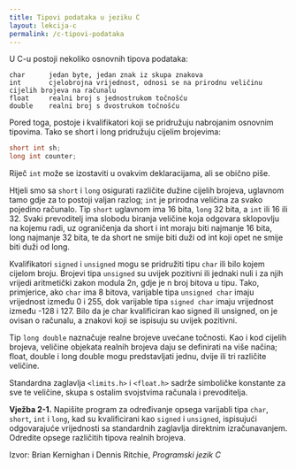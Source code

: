 ```yaml
---
title: Tipovi podataka u jeziku C
layout: lekcija-c
permalink: /c-tipovi-podataka
---
```


U C-u postoji nekoliko osnovnih tipova podataka:

```
char      jedan byte, jedan znak iz skupa znakova
int       cjelobrojna vrijednost, odnosi se na prirodnu veličinu cijelih brojeva na računalu
float     realni broj s jednostrukom točnošću
double    realni broj s dvostrukom točnošću
```

Pored toga, postoje i kvalifikatori koji se pridružuju nabrojanim osnovnim tipovima. Tako se short i long pridružuju cijelim brojevima:

```c
short int sh;
long int counter;
```

Riječ `int` može se izostaviti u ovakvim deklaracijama, ali se obično piše.

Htjeli smo sa `short` i `long` osigurati različite dužine cijelih brojeva, uglavnom tamo gdje za to postoji valjan razlog; `int` je prirodna veličina za svako pojedino računalo. Tip `short` uglavnom ima 16 bita, `long` 32 bita, a `int` ili 16 ili 32. Svaki prevoditelj ima slobodu biranja veličine koja odgovara sklopovlju na kojemu radi, uz ograničenja da short i int moraju biti najmanje 16 bita, long najmanje 32 bita, te da short ne smije biti duži od int koji opet ne smije biti duži od long.

Kvalifikatori `signed` i `unsigned` mogu se pridružiti tipu `char` ili bilo kojem cijelom broju. Brojevi tipa `unsigned` su uvijek pozitivni ili jednaki nuli i za njih vrijedi aritmetički zakon modula 2n, gdje je n broj bitova u tipu. Tako, primjerice, ako `char` ima 8 bitova, varijable tipa `unsigned char` imaju vrijednost između 0 i 255, dok varijable tipa `signed char` imaju vrijednost između -128 i 127. Bilo da je char kvalificiran kao signed ili unsigned, on je ovisan o računalu, a znakovi koji se ispisuju su uvijek pozitivni.

Tip `long double` naznačuje realne brojeve uvećane točnosti. Kao i kod cijelih brojeva, veličine objekata realnih brojeva daju se definirati na više načina; float, double i long double mogu predstavljati jednu, dvije ili tri različite veličine.

Standardna zaglavlja `<limits.h>` i `<float.h>` sadrže simboličke konstante za sve te veličine, skupa s ostalim svojstvima računala i prevoditelja.

**Vježba 2-1.** Napišite program za određivanje opsega varijabli tipa `char`, `short`, `int` i `long`, kad su kvalificirani kao `signed` i `unsigned`, ispisujući odgovarajuće vrijednosti sa standardnih zaglavlja direktnim izračunavanjem. Odredite opsege različitih tipova realnih brojeva.


Izvor: Brian Kernighan i Dennis Ritchie, *Programski jezik C*
